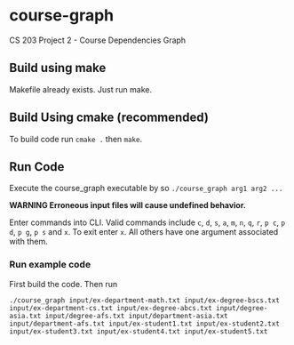 # course-graph
CS 203 Project 2 - Course Dependencies Graph

## Build using make 
Makefile already exists. Just run make.

## Build Using cmake (recommended)
To build code run `cmake .` then `make`.

## Run Code
Execute the course_graph executable by so
`./course_graph arg1 arg2 ...`

**WARNING Erroneous input files will cause undefined behavior.**

Enter commands into CLI. Valid commands include `c`, `d`, `s`, `a`, `m`, `n`, `q`, `r`, `p c`, `p d`, `p g`, `p s` and
 `x`.
To exit enter `x`. All others have one argument associated with them.


### Run example code
First build the code. Then run


`./course_graph input/ex-department-math.txt input/ex-degree-bscs.txt input/ex-department-cs.txt input/ex-degree-abcs.txt input/degree-asia.txt input/degree-afs.txt input/department-asia.txt input/department-afs.txt input/ex-student1.txt input/ex-student2.txt input/ex-student3.txt input/ex-student4.txt input/ex-student5.txt`
 